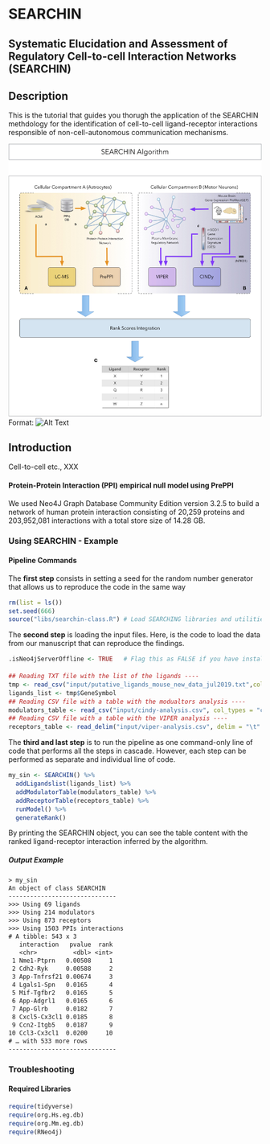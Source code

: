# SEARCHIN

##  Systematic Elucidation and Assessment of Regulatory Cell-to-cell Interaction Networks (SEARCHIN)

## Description

This is the tutorial that guides you thorugh the application of the SEARCHIN methdology for the identification of cell-to-cell ligand-receptor interactions responsible of non-cell-autonomous communication mechanisms. 



![Searching Schematics](/images/searchin-schematics.jpg)
Format: ![Alt Text](url)

## Introduction

Cell-to-cell etc., XXX

#### Protein-Protein Interaction (PPI) empirical null model using PrePPI

We used Neo4J Graph Database Community Edition version 3.2.5 to build a network of human protein interaction consisting of 20,259 proteins and 203,952,081 interactions with a total store size of 14.28 GB.

### Using SEARCHIN - Example

#### Pipeline Commands

 The **first step** consists in setting a seed for the random number generator that allows us to reproduce the code in the same way 

```R
rm(list = ls())
set.seed(666)
source("libs/searchin-class.R")	# Load SEARCHING libraries and utilities
```

The **second step** is loading the input files. Here, is the code to load the data from our manuscript that can reproduce the findings. 

```R
.isNeo4jServerOffline <- TRUE	# Flag this as FALSE if you have installed the Neo4j server or if you want to run SEARCHIN with your own data: you need the server with the PPI data running

## Reading TXT file with the list of the ligands ----
tmp <- read_csv("input/putative_ligands_mouse_new_data_jul2019.txt",col_types = c("cccccccc"))
ligands_list <- tmp$GeneSymbol
## Reading CSV file with a table with the modualtors analysis ----
modulators_table <- read_csv("input/cindy-analysis.csv", col_types = "ccd")
## Reading CSV file with a table with the VIPER analysis ----
receptors_table <- read_delim("input/viper-analysis.csv", delim = "\t" , col_types = "ccdddd")
```

The **third and last step** is to run the pipeline as one command-only line of code that performs all the steps in cascade. However, each step can be performed as separate and individual line of code.

```R
my_sin <- SEARCHIN() %>% 
  addLigandslist(ligands_list) %>% 
  addModulatorTable(modulators_table) %>% 
  addReceptorTable(receptors_table) %>% 
  runModel() %>%
  generateRank()
```

By printing the SEARCHIN object, you can see the table content with the ranked ligand-receptor interaction inferred by the algorithm.

##### Output Example

```shell
> my_sin
An object of class SEARCHIN 
------------------------------
>>> Using 69 ligands
>>> Using 214 modulators
>>> Using 873 receptors
>>> Using 1503 PPIs interactions
# A tibble: 543 x 3
   interaction   pvalue  rank
   <chr>          <dbl> <int>
 1 Nme1-Ptprn   0.00508     1
 2 Cdh2-Ryk     0.00588     2
 3 App-Tnfrsf21 0.00674     3
 4 Lgals1-Spn   0.0165      4
 5 Mif-Tgfbr2   0.0165      5
 6 App-Adgrl1   0.0165      6
 7 App-Glrb     0.0182      7
 8 Cxcl5-Cx3cl1 0.0185      8
 9 Ccn2-Itgb5   0.0187      9
10 Ccl3-Cx3cl1  0.0200     10
# … with 533 more rows
------------------------------
```

### Troubleshooting

#### Required Libraries

```R
require(tidyverse) 
require(org.Hs.eg.db)
require(org.Mm.eg.db)
require(RNeo4j)
```

